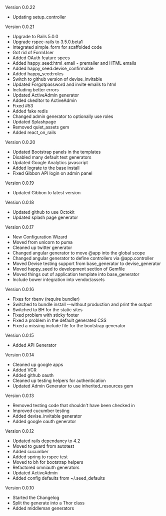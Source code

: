 Version 0.0.22
  - Updating setup_controller
  
Version 0.0.21
  - Upgrade to Rails 5.0.0
  - Upgrade rspec-rails to 3.5.0.beta1
  - Integrated simple_form for scaffolded code
  - Got rid of FormUser
  - Added OAuth feature specs
  - Added happy_seed:html_email - premailer and HTML emails
  - Added happy_seed:devise_confirmable
  - Added happy_seed:roles
  - Switch to github version of devise_invitable
  - Updated Forgotpassword and invite emails to html
  - Including better errors
  - Updated ActiveAdmin generator
  - Added ckeditor to ActiveAdmin
  - Fixed #53
  - Added fake redis
  - Changed admin generator to optionally use roles
  - Updated Splashpage
  - Removed quiet_assets gem
  - Added react_on_rails
  
Version 0.0.20
  - Updated Bootstrap panels in the templates
  - Disabled many default test generators
  - Updated Google Analytics javascript
  - Added lograte to the base install
  - Fixed Gibbon API login on admin panel
  
Version 0.0.19
  - Updated Gibbon to latest version
  
Version 0.0.18
  - Updated github to use Octokit
  - Updated splash page generator
  
Version 0.0.17
  - New Configuration Wizard
  - Moved from unicorn to puma
  - Cleaned up twitter generator
  - Changed angular generator to move @app into the global scope
  - Changed angular generator to define controllers via @app.controller
  - Moved Devise testing support from base_generator to devise_generator
  - Moved happy_seed to development section of Gemfile
  - Moved things out of application template into base_generator
  - Include bower integration into vendor/assets
  
Version 0.0.16
  - Fixes for rbenv (require bundler)
  - Switched to bundle install --without production and print the output
  - Switched to BH for the static sites
  - Fixed problem with sticky footer
  - Fixed a problem in the default generated CSS
  - Fixed a missing include file for the bootstrap generator
  
Version 0.0.15
  - Added API Generator
  
Version 0.0.14
  - Cleaned up google apps
  - Added VCR
  - Added github oauth
  - Cleaned up testing helpers for authentication
  - Updated Admin Generator to use inherited_resources gem
  
Version 0.0.13
  - Removed testing code that shouldn't have been checked in
  - Improved cucumber testing
  - Added devise_invitable generator
  - Added google oauth generator  

Version 0.0.12
  - Updated rails dependancy to 4.2
  - Moved to guard from autotest
  - Added cucumber
  - Added spring to rspec test
  - Moved to bh for bootstrap helpers
  - Refactored omniauth generators
  - Updated ActiveAdmin
  - Added config defaults from ~/.seed_defaults

Version 0.0.10
  - Started the Changelog
  - Split the generate into a Thor class
  - Added middleman generators
  